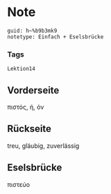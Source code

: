 # Note
```
guid: h~%b9b3mk9
notetype: Einfach + Eselsbrücke
```

### Tags
```
Lektion14
```

## Vorderseite
πιστός, ή, όν

## Rückseite
treu, gläubig, zuverlässig

## Eselsbrücke
πιστεύο

